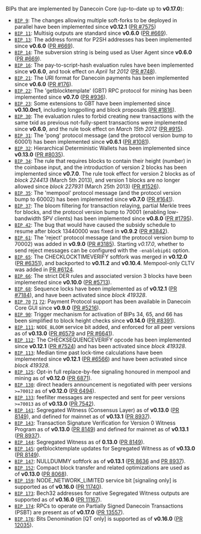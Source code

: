 BIPs that are implemented by Danecoin Core (up-to-date up to **v0.17.0**):

* [`BIP 9`](https://github.com/danecoin/bips/blob/master/bip-0009.mediawiki): The changes allowing multiple soft-forks to be deployed in parallel have been implemented since **v0.12.1**  ([PR #7575](https://github.com/Danecoin/Danecoin/pull/7575))
* [`BIP 11`](https://github.com/danecoin/bips/blob/master/bip-0011.mediawiki): Multisig outputs are standard since **v0.6.0** ([PR #669](https://github.com/Danecoin/Danecoin/pull/669)).
* [`BIP 13`](https://github.com/danecoin/bips/blob/master/bip-0013.mediawiki): The address format for P2SH addresses has been implemented since **v0.6.0** ([PR #669](https://github.com/Danecoin/Danecoin/pull/669)).
* [`BIP 14`](https://github.com/danecoin/bips/blob/master/bip-0014.mediawiki): The subversion string is being used as User Agent since **v0.6.0** ([PR #669](https://github.com/Danecoin/Danecoin/pull/669)).
* [`BIP 16`](https://github.com/danecoin/bips/blob/master/bip-0016.mediawiki): The pay-to-script-hash evaluation rules have been implemented since **v0.6.0**, and took effect on *April 1st 2012* ([PR #748](https://github.com/Danecoin/Danecoin/pull/748)).
* [`BIP 21`](https://github.com/danecoin/bips/blob/master/bip-0021.mediawiki): The URI format for Danecoin payments has been implemented since **v0.6.0** ([PR #176](https://github.com/Danecoin/Danecoin/pull/176)).
* [`BIP 22`](https://github.com/danecoin/bips/blob/master/bip-0022.mediawiki): The 'getblocktemplate' (GBT) RPC protocol for mining has been implemented since **v0.7.0** ([PR #936](https://github.com/Danecoin/Danecoin/pull/936)).
* [`BIP 23`](https://github.com/danecoin/bips/blob/master/bip-0023.mediawiki): Some extensions to GBT have been implemented since **v0.10.0rc1**, including longpolling and block proposals ([PR #1816](https://github.com/Danecoin/Danecoin/pull/1816)).
* [`BIP 30`](https://github.com/danecoin/bips/blob/master/bip-0030.mediawiki): The evaluation rules to forbid creating new transactions with the same txid as previous not-fully-spent transactions were implemented since **v0.6.0**, and the rule took effect on *March 15th 2012* ([PR #915](https://github.com/Danecoin/Danecoin/pull/915)).
* [`BIP 31`](https://github.com/danecoin/bips/blob/master/bip-0031.mediawiki): The 'pong' protocol message (and the protocol version bump to 60001) has been implemented since **v0.6.1** ([PR #1081](https://github.com/Danecoin/Danecoin/pull/1081)).
* [`BIP 32`](https://github.com/danecoin/bips/blob/master/bip-0032.mediawiki): Hierarchical Deterministic Wallets has been implemented since **v0.13.0** ([PR #8035](https://github.com/Danecoin/Danecoin/pull/8035)).
* [`BIP 34`](https://github.com/danecoin/bips/blob/master/bip-0034.mediawiki): The rule that requires blocks to contain their height (number) in the coinbase input, and the introduction of version 2 blocks has been implemented since **v0.7.0**. The rule took effect for version 2 blocks as of *block 224413* (March 5th 2013), and version 1 blocks are no longer allowed since *block 227931* (March 25th 2013) ([PR #1526](https://github.com/Danecoin/Danecoin/pull/1526)).
* [`BIP 35`](https://github.com/danecoin/bips/blob/master/bip-0035.mediawiki): The 'mempool' protocol message (and the protocol version bump to 60002) has been implemented since **v0.7.0** ([PR #1641](https://github.com/Danecoin/Danecoin/pull/1641)).
* [`BIP 37`](https://github.com/danecoin/bips/blob/master/bip-0037.mediawiki): The bloom filtering for transaction relaying, partial Merkle trees for blocks, and the protocol version bump to 70001 (enabling low-bandwidth SPV clients) has been implemented since **v0.8.0** ([PR #1795](https://github.com/Danecoin/Danecoin/pull/1795)).
* [`BIP 42`](https://github.com/danecoin/bips/blob/master/bip-0042.mediawiki): The bug that would have caused the subsidy schedule to resume after block 13440000 was fixed in **v0.9.2** ([PR #3842](https://github.com/Danecoin/Danecoin/pull/3842)).
* [`BIP 61`](https://github.com/danecoin/bips/blob/master/bip-0061.mediawiki): The 'reject' protocol message (and the protocol version bump to 70002) was added in **v0.9.0** ([PR #3185](https://github.com/Danecoin/Danecoin/pull/3185)). Starting *v0.17.0*, whether to send reject messages can be configured with the `-enablebip61` option.
* [`BIP 65`](https://github.com/danecoin/bips/blob/master/bip-0065.mediawiki): The CHECKLOCKTIMEVERIFY softfork was merged in **v0.12.0** ([PR #6351](https://github.com/Danecoin/Danecoin/pull/6351)), and backported to **v0.11.2** and **v0.10.4**. Mempool-only CLTV was added in [PR #6124](https://github.com/Danecoin/Danecoin/pull/6124).
* [`BIP 66`](https://github.com/danecoin/bips/blob/master/bip-0066.mediawiki): The strict DER rules and associated version 3 blocks have been implemented since **v0.10.0** ([PR #5713](https://github.com/Danecoin/Danecoin/pull/5713)).
* [`BIP 68`](https://github.com/danecoin/bips/blob/master/bip-0068.mediawiki): Sequence locks have been implemented as of **v0.12.1**  ([PR #7184](https://github.com/Danecoin/Danecoin/pull/7184)), and have been activated since *block 419328*.
* [`BIP 70`](https://github.com/danecoin/bips/blob/master/bip-0070.mediawiki) [`71`](https://github.com/danecoin/bips/blob/master/bip-0071.mediawiki) [`72`](https://github.com/danecoin/bips/blob/master/bip-0072.mediawiki): Payment Protocol support has been available in Danecoin Core GUI since **v0.9.0** ([PR #5216](https://github.com/Danecoin/Danecoin/pull/5216)).
* [`BIP 90`](https://github.com/danecoin/bips/blob/master/bip-0090.mediawiki): Trigger mechanism for activation of BIPs 34, 65, and 66 has been simplified to block height checks since **v0.14.0** ([PR #8391](https://github.com/Danecoin/Danecoin/pull/8391)).
* [`BIP 111`](https://github.com/danecoin/bips/blob/master/bip-0111.mediawiki): `NODE_BLOOM` service bit added, and enforced for all peer versions as of **v0.13.0** ([PR #6579](https://github.com/Danecoin/Danecoin/pull/6579) and [PR #6641](https://github.com/Danecoin/Danecoin/pull/6641)).
* [`BIP 112`](https://github.com/danecoin/bips/blob/master/bip-0112.mediawiki): The CHECKSEQUENCEVERIFY opcode has been implemented since **v0.12.1** ([PR #7524](https://github.com/Danecoin/Danecoin/pull/7524)) and has been activated since *block 419328*.
* [`BIP 113`](https://github.com/danecoin/bips/blob/master/bip-0113.mediawiki): Median time past lock-time calculations have been implemented since **v0.12.1** ([PR #6566](https://github.com/Danecoin/Danecoin/pull/6566)) and have been activated since *block 419328*.
* [`BIP 125`](https://github.com/danecoin/bips/blob/master/bip-0125.mediawiki): Opt-in full replace-by-fee signaling honoured in mempool and mining as of **v0.12.0** ([PR 6871](https://github.com/Danecoin/Danecoin/pull/6871)).
* [`BIP 130`](https://github.com/danecoin/bips/blob/master/bip-0130.mediawiki): direct headers announcement is negotiated with peer versions `>=70012` as of **v0.12.0** ([PR 6494](https://github.com/Danecoin/Danecoin/pull/6494)).
* [`BIP 133`](https://github.com/danecoin/bips/blob/master/bip-0133.mediawiki): feefilter messages are respected and sent for peer versions `>=70013` as of **v0.13.0** ([PR 7542](https://github.com/Danecoin/Danecoin/pull/7542)).
* [`BIP 141`](https://github.com/danecoin/bips/blob/master/bip-0141.mediawiki): Segregated Witness (Consensus Layer) as of **v0.13.0** ([PR 8149](https://github.com/Danecoin/Danecoin/pull/8149)), and defined for mainnet as of **v0.13.1** ([PR 8937](https://github.com/Danecoin/Danecoin/pull/8937)).
* [`BIP 143`](https://github.com/danecoin/bips/blob/master/bip-0143.mediawiki): Transaction Signature Verification for Version 0 Witness Program as of **v0.13.0** ([PR 8149](https://github.com/Danecoin/Danecoin/pull/8149)) and defined for mainnet as of **v0.13.1** ([PR 8937](https://github.com/Danecoin/Danecoin/pull/8937)).
* [`BIP 144`](https://github.com/danecoin/bips/blob/master/bip-0144.mediawiki): Segregated Witness as of **0.13.0** ([PR 8149](https://github.com/Danecoin/Danecoin/pull/8149)).
* [`BIP 145`](https://github.com/danecoin/bips/blob/master/bip-0145.mediawiki): getblocktemplate updates for Segregated Witness as of **v0.13.0** ([PR 8149](https://github.com/Danecoin/Danecoin/pull/8149)).
* [`BIP 147`](https://github.com/danecoin/bips/blob/master/bip-0147.mediawiki): NULLDUMMY softfork as of **v0.13.1** ([PR 8636](https://github.com/Danecoin/Danecoin/pull/8636) and [PR 8937](https://github.com/Danecoin/Danecoin/pull/8937)).
* [`BIP 152`](https://github.com/danecoin/bips/blob/master/bip-0152.mediawiki): Compact block transfer and related optimizations are used as of **v0.13.0** ([PR 8068](https://github.com/Danecoin/Danecoin/pull/8068)).
* [`BIP 159`](https://github.com/danecoin/bips/blob/master/bip-0159.mediawiki): NODE_NETWORK_LIMITED service bit [signaling only] is supported as of **v0.16.0** ([PR 11740](https://github.com/Danecoin/Danecoin/pull/11740)).
* [`BIP 173`](https://github.com/danecoin/bips/blob/master/bip-0173.mediawiki): Bech32 addresses for native Segregated Witness outputs are supported as of **v0.16.0** ([PR 11167](https://github.com/Danecoin/Danecoin/pull/11167)).
* [`BIP 174`](https://github.com/danecoin/bips/blob/master/bip-0174.mediawiki): RPCs to operate on Partially Signed Danecoin Transactions (PSBT) are present as of **v0.17.0** ([PR 13557](https://github.com/Danecoin/Danecoin/pull/13557)).
* [`BIP 176`](https://github.com/danecoin/bips/blob/master/bip-0176.mediawiki): Bits Denomination [QT only] is supported as of **v0.16.0** ([PR 12035](https://github.com/Danecoin/Danecoin/pull/12035)).
